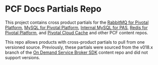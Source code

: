 # PCF Docs Partials Repo

This project contains cross product partials for the [RabbitMQ for Pivotal Platform](https://github.com/pivotal-cf/docs-rabbitmq-pcf), [MySQL for Pivotal Platform](https://github.com/pivotal-cf/docs-mysql), [Internal MySQL for PAS](https://github.com/pivotal-cf/docs-mysql-pas), [Redis for Pivotal Platform](https://github.com/pivotal-cf/docs-redis), and [Pivotal Cloud Cache](https://github.com/pivotal-cf/docs-cloud-cache) and other PCF content repos.

This repo allows products with cross-product partials to pull from one versioned source.
Previously, these partials were sourced from the v018.x branch of the
[On Demand Service Broker SDK](https://github.com/pivotal-cf/docs-on-demand-service-broker) content repo and
did not support versions.
